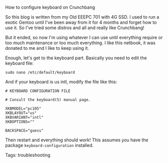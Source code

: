 How to configure keyboard on Crunchbang

So this blog is written from my Old EEEPC 701 with 4G SSD. 
I used to run a exotic Gentoo until I've been away from it for 4 months and 
forget how to use it. So I've tried some distros and all and really like Crunchbang!

But it ended, so now I'm using whatever I can use until everything require or too much maintenance
or too much everything. I like this netbook, it was donated to me and I like to keep using it.

Enough, let's get to the keyboard part. Basically you need to edit the keyboard file:

    sudo nano /etc/default/keyboard

And if your keyboard is us intl, modify the file like this:

    # KEYBOARD CONFIGURATION FILE
    
    # Consult the keyboard(5) manual page.
    
    XKBMODEL="pc105"
    XKBLAYOUT="us"
    XKBVARIANT="intl"
    XKBOPTIONS=""
    
    BACKSPACE="guess"

Then restart and everything should work! 
This assumes you have the package `keyboard-configuration` installed.

Tags: troubleshooting
